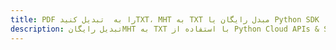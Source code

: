 ---title: PDF را به  تبدیل کنیدTXT، MHT به TXT مبدل رایگان یا Python SDKdescription: تبدیل رایگانMHT به TXT با استفاده از Python Cloud APIs & SDK همچنین اسناد PDF را در Cloud ایجاد، ویرایش و رندر کنید.---